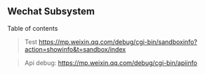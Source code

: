 Wechat Subsystem
-------

Table of contents

> Test https://mp.weixin.qq.com/debug/cgi-bin/sandboxinfo?action=showinfo&t=sandbox/index

> Api debug: https://mp.weixin.qq.com/debug/cgi-bin/apiinfo

